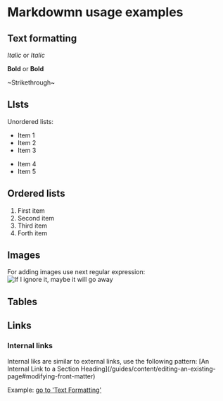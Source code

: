 # Markdowmn usage examples

## Text formatting

*Italic*
or
_Italic_

**Bold**
or
__Bold__

~Strikethrough~

## LIsts

Unordered lists:

* Item 1
* Item 2
* Item 3
+ Item 4
+ Item 5

## Ordered lists

1. First item
2. Second item
3. Third item
1. Forth item

## Images
For adding images use next regular expression:
![If I ignore it, maybe it will go away](.\img\ignore.jpg)

## Tables

## Links

### Internal links

Internal liks are similar to external links,
use the following pattern:
\[An Internal Link to a Section Heading](/guides/content/editing-an-existing-page#modifying-front-matter)

Example:
[go to 'Text Formatting'](markdown#text-formatting)